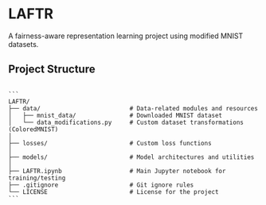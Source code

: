 # LAFTR

A fairness-aware representation learning project using modified MNIST datasets.

## Project Structure

<pre><code>
```
LAFTR/
├── data/                         # Data-related modules and resources
│   ├── mnist_data/               # Downloaded MNIST dataset
│   └── data_modifications.py     # Custom dataset transformations (ColoredMNIST)
│
├── losses/                       # Custom loss functions
│
├── models/                       # Model architectures and utilities
│
├── LAFTR.ipynb                   # Main Jupyter notebook for training/testing
├── .gitignore                    # Git ignore rules
└── LICENSE                       # License for the project 
```
</code></pre>
